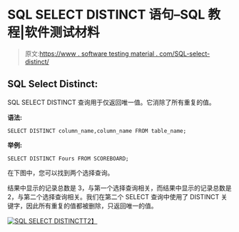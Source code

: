 # SQL SELECT DISTINCT 语句–SQL 教程|软件测试材料

> 原文:[https://www . software testing material . com/SQL-select-distinct/](https://www.softwaretestingmaterial.com/sql-select-distinct/)

## SQL Select Distinct:

SQL SELECT DISTINCT 查询用于仅返回唯一值。它消除了所有重复的值。

**语法:**

```
SELECT DISTINCT column_name,column_name FROM table_name;
```

**举例:**

```
SELECT DISTINCT Fours FROM SCOREBOARD;
```

在下图中，您可以找到两个选择查询。

结果中显示的记录总数是 3，与第一个选择查询相关，而结果中显示的记录总数是 2，与第二个选择查询相关。我们在第二个 SELECT 查询中使用了 DISTINCT 关键字，因此所有重复的值都被删除，只返回唯一的值。

[![SQL SELECT DISTINCT](../Images/d7a3be71862da65ddca79b553505ec4d.png "SQL SELECT DISTINCT")T2】](https://www.softwaretestingmaterial.com/wp-content/uploads/2017/04/sql-select-distinct.png)
